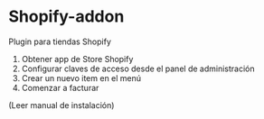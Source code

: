 # Shopify-addon
Plugin para tiendas Shopify

1. Obtener app de Store Shopify
2. Configurar claves de acceso desde el panel de administración
3. Crear un nuevo item en el menú
4. Comenzar a facturar

(Leer manual de instalación)
